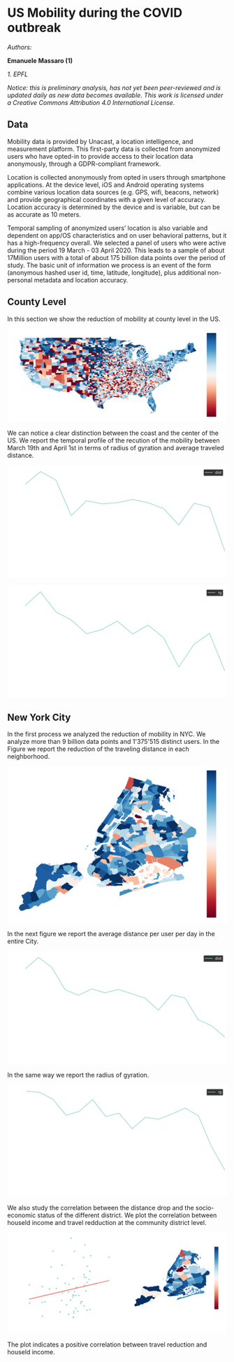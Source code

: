 # US Mobility during the COVID outbreak

*Authors:*

**Emanuele Massaro (1)**

*1. EPFL*


*Notice: this is preliminary analysis, has not yet been peer-reviewed and is updated daily as new data becomes available. This work is licensed under a Creative Commons Attribution 4.0 International License.*     


## Data

Mobility data is provided by Unacast, a location intelligence, and measurement platform. This first-party data is collected from anonymized users who have opted-in to provide access to their location data anonymously, through a GDPR-compliant framework.

Location is collected anonymously from opted in users through smartphone applications. At the device level, iOS and Android operating systems combine various location data sources (e.g. GPS, wifi, beacons, network) and provide geographical coordinates with a given level of accuracy. Location accuracy is determined by the device and is variable, but can be as accurate as 10 meters.

Temporal sampling of anonymized users’ location is also variable and dependent on app/OS characteristics and on user behavioral patterns, but it has a high-frequency overall. We selected a panel of users who were active during the period 19 March - 03 April 2020. This leads to a sample of about 17Million users with a total of about 175 billion data points over the period of study. The basic unit of information we process is an event of the form (anonymous hashed user id, time, latitude, longitude), plus additional non-personal metadata and location accuracy.

## County Level

In this section we show the reduction of mobility at county level in the US.

![GitHub Logo](countyMap.png)

We can notice a clear distinction between the coast and the center of the US. We report the temporal profile of the recution of the mobility between March 19th and April 1st in terms of radius of gyration and average traveled distance.

![GitHub Logo](temporalCountyDist.png)

![GitHub Logo](temporalCountyRg.png)

## New York City

In the first process we analyzed the reduction of mobility in NYC. We analyze more than 9 billion data points and 1'375'515 distinct users. In the Figure we report the reduction of the traveling distance in each neighborhood.    

![GitHub Logo](NYdiffMap11.png)

In the next figure we report the average distance per user per day in the entire City.  

![GitHub Logo](temporalDist.png)

In the same way we report the radius of gyration. 


![GitHub Logo](temporalRadius.png)

We also study the correlation between the distance drop and the socio-economic status of the different district. We plot the correlation between houseld income and travel redduction at the community district level.

![GitHub Logo](correlationIncome11.png)

The plot indicates a positive correlation between travel reduction and houseld income.


